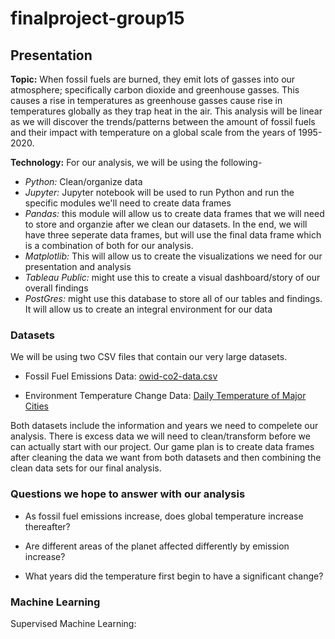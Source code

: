 # finalproject-group15

## Presentation 

**Topic:** When fossil fuels are burned, they emit lots of gasses into our atmosphere; specifically carbon dioxide and greenhouse gasses. This causes a rise in temperatures as greenhouse gasses cause rise in temperatures globally as they trap heat in the air. This analysis will be linear as we will discover the trends/patterns between the amount of fossil fuels and their impact with temperature on a global scale from the years of 1995-2020. 

**Technology:** For our analysis, we will be using the following- 

- *Python:* Clean/organize data 
- *Jupyter:* Jupyter notebook will be used to run Python and run the specific modules we'll need to create data frames 
- *Pandas:* this module will allow us to create data frames that we will need to store and organzie after we clean our datasets. In the end, we will have three seperate data frames, but will use the final data frame which is a combination of both for our analysis. 
- *Matplotlib:* This will allow us to create the visualizations we need for our presentation and analysis 
- *Tableau Public:* might use this to create a visual dashboard/story of our overall findings 
- *PostGres:* might use this database to store all of our tables and findings. It will allow us to create an integral environment for our data 



### Datasets 

We will be using two CSV files that contain our very large datasets. 

- Fossil Fuel Emissions Data: [owid-co2-data.csv](https://github.com/sherryli1116/finalproject-group15/files/9924958/owid-co2-data.csv)

- Environment Temperature Change Data: [Daily Temperature of Major Cities](https://www.kaggle.com/datasets/sudalairajkumar/daily-temperature-of-major-cities?select=city_temperature.csv) 

Both datasets include the information and years we need to compelete our analysis. There is excess data we will need to clean/transform before we can actually start with our project. Our game plan is to create data frames after cleaning the data we want from both datasets and then combining the clean data sets for our final analysis. 

### Questions we hope to answer with our analysis 

- As fossil fuel emissions increase, does global temperature increase thereafter? 

- Are different areas of the planet affected differently by emission increase?

- What years did the temperature first begin to have a significant change?

### Machine Learning 

Supervised Machine Learning:  


